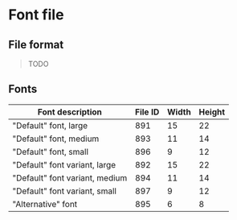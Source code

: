 # Font file

## File format

> TODO

## Fonts

| Font description               | File ID | Width | Height |
|--------------------------------|---------|-------|--------|
| "Default" font, large          | 891     | 15    | 22     |
| "Default" font, medium         | 893     | 11    | 14     |
| "Default" font, small          | 896     | 9     | 12     |
| "Default" font variant, large  | 892     | 15    | 22     |
| "Default" font variant, medium | 894     | 11    | 14     |
| "Default" font variant, small  | 897     | 9     | 12     |
| "Alternative" font             | 895     | 6     | 8      |
